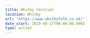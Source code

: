 ```yaml
---
title: Whitby Festival
location: Whitby
url: 'https://www.whitbyfolk.co.uk/'
date_start: 2019-08-17T00:00:00.000Z
type: wilson
---
```


